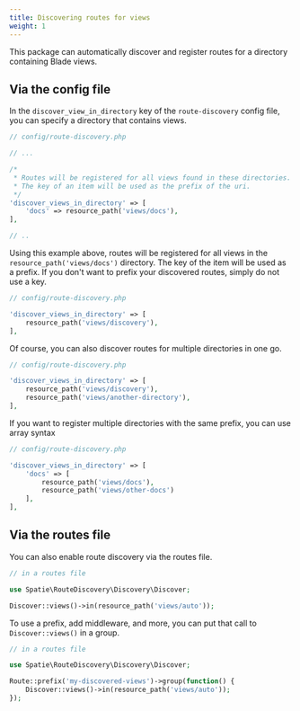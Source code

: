 ```yaml
---
title: Discovering routes for views
weight: 1
---
```


This package can automatically discover and register routes for a directory containing Blade views.

## Via the config file

In the `discover_view_in_directory` key of the `route-discovery` config file, you can specify a directory that contains views.

```php
// config/route-discovery.php

// ...

/*
 * Routes will be registered for all views found in these directories.
 * The key of an item will be used as the prefix of the uri.
 */
'discover_views_in_directory' => [
    'docs' => resource_path('views/docs'),
],

// ..
```

Using this example above, routes will be registered for all views in the `resource_path('views/docs')` directory. The key of the item will be used as a prefix. If you don't want to prefix your discovered routes, simply do not use a key.

```php
// config/route-discovery.php

'discover_views_in_directory' => [
    resource_path('views/discovery'),
],
```

Of course, you can also discover routes for multiple directories in one go.

```php
// config/route-discovery.php

'discover_views_in_directory' => [
    resource_path('views/discovery'),
    resource_path('views/another-directory'),
],
```

If you want to register multiple directories with the same prefix, you can use array syntax

```php
// config/route-discovery.php

'discover_views_in_directory' => [
    'docs' => [
        resource_path('views/docs'), 
        resource_path('views/other-docs')
    ],
],
```

## Via the routes file

You can also enable route discovery via the routes file. 

```php
// in a routes file

use Spatie\RouteDiscovery\Discovery\Discover;

Discover::views()->in(resource_path('views/auto'));
```

To use a prefix, add middleware, and more, you can put that call to `Discover::views()` in a group.

```php
// in a routes file

use Spatie\RouteDiscovery\Discovery\Discover;

Route::prefix('my-discovered-views')->group(function() {
    Discover::views()->in(resource_path('views/auto'));
});
```
